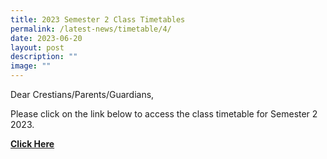 ```yaml
---
title: 2023 Semester 2 Class Timetables
permalink: /latest-news/timetable/4/
date: 2023-06-20
layout: post
description: ""
image: ""
---
```

Dear Crestians/Parents/Guardians,

Please click on the link below to access the class timetable for Semester 2 2023.<br>

**[Click Here](/files/Timetable_Announcement/2023/2023_sem2_tt_classes.pdf)**